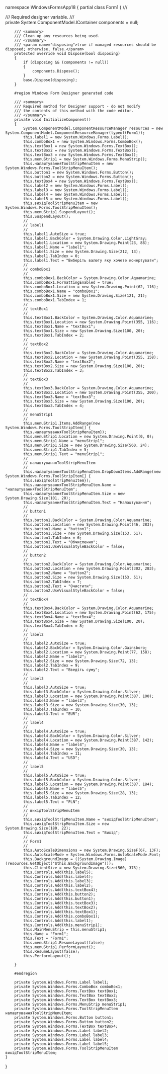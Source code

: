 namespace WindowsFormsApp18
{
    partial class Form1
    {
        /// <summary>
        /// Required designer variable.
        /// </summary>
        private System.ComponentModel.IContainer components = null;

        /// <summary>
        /// Clean up any resources being used.
        /// </summary>
        /// <param name="disposing">true if managed resources should be disposed; otherwise, false.</param>
        protected override void Dispose(bool disposing)
        {
            if (disposing && (components != null))
            {
                components.Dispose();
            }
            base.Dispose(disposing);
        }

        #region Windows Form Designer generated code

        /// <summary>
        /// Required method for Designer support - do not modify
        /// the contents of this method with the code editor.
        /// </summary>
        private void InitializeComponent()
        {
            System.ComponentModel.ComponentResourceManager resources = new System.ComponentModel.ComponentResourceManager(typeof(Form1));
            this.label1 = new System.Windows.Forms.Label();
            this.comboBox1 = new System.Windows.Forms.ComboBox();
            this.textBox1 = new System.Windows.Forms.TextBox();
            this.textBox2 = new System.Windows.Forms.TextBox();
            this.textBox3 = new System.Windows.Forms.TextBox();
            this.menuStrip1 = new System.Windows.Forms.MenuStrip();
            this.налаштуванняToolStripMenuItem = new System.Windows.Forms.ToolStripMenuItem();
            this.button1 = new System.Windows.Forms.Button();
            this.button2 = new System.Windows.Forms.Button();
            this.textBox4 = new System.Windows.Forms.TextBox();
            this.label2 = new System.Windows.Forms.Label();
            this.label3 = new System.Windows.Forms.Label();
            this.label4 = new System.Windows.Forms.Label();
            this.label5 = new System.Windows.Forms.Label();
            this.вихідToolStripMenuItem = new System.Windows.Forms.ToolStripMenuItem();
            this.menuStrip1.SuspendLayout();
            this.SuspendLayout();
            // 
            // label1
            // 
            this.label1.AutoSize = true;
            this.label1.BackColor = System.Drawing.Color.LightGray;
            this.label1.Location = new System.Drawing.Point(23, 88);
            this.label1.Name = "label1";
            this.label1.Size = new System.Drawing.Size(212, 13);
            this.label1.TabIndex = 0;
            this.label1.Text = "Виберіть валюту яку хочете конертувати";
            // 
            // comboBox1
            // 
            this.comboBox1.BackColor = System.Drawing.Color.Aquamarine;
            this.comboBox1.FormattingEnabled = true;
            this.comboBox1.Location = new System.Drawing.Point(62, 116);
            this.comboBox1.Name = "comboBox1";
            this.comboBox1.Size = new System.Drawing.Size(121, 21);
            this.comboBox1.TabIndex = 1;
            // 
            // textBox1
            // 
            this.textBox1.BackColor = System.Drawing.Color.Aquamarine;
            this.textBox1.Location = new System.Drawing.Point(355, 116);
            this.textBox1.Name = "textBox1";
            this.textBox1.Size = new System.Drawing.Size(100, 20);
            this.textBox1.TabIndex = 2;
            // 
            // textBox2
            // 
            this.textBox2.BackColor = System.Drawing.Color.Aquamarine;
            this.textBox2.Location = new System.Drawing.Point(355, 158);
            this.textBox2.Name = "textBox2";
            this.textBox2.Size = new System.Drawing.Size(100, 20);
            this.textBox2.TabIndex = 3;
            // 
            // textBox3
            // 
            this.textBox3.BackColor = System.Drawing.Color.Aquamarine;
            this.textBox3.Location = new System.Drawing.Point(355, 200);
            this.textBox3.Name = "textBox3";
            this.textBox3.Size = new System.Drawing.Size(100, 20);
            this.textBox3.TabIndex = 4;
            // 
            // menuStrip1
            // 
            this.menuStrip1.Items.AddRange(new System.Windows.Forms.ToolStripItem[] {
            this.налаштуванняToolStripMenuItem});
            this.menuStrip1.Location = new System.Drawing.Point(0, 0);
            this.menuStrip1.Name = "menuStrip1";
            this.menuStrip1.Size = new System.Drawing.Size(560, 24);
            this.menuStrip1.TabIndex = 5;
            this.menuStrip1.Text = "menuStrip1";
            // 
            // налаштуванняToolStripMenuItem
            // 
            this.налаштуванняToolStripMenuItem.DropDownItems.AddRange(new System.Windows.Forms.ToolStripItem[] {
            this.вихідToolStripMenuItem});
            this.налаштуванняToolStripMenuItem.Name = "налаштуванняToolStripMenuItem";
            this.налаштуванняToolStripMenuItem.Size = new System.Drawing.Size(101, 20);
            this.налаштуванняToolStripMenuItem.Text = "Налаштування";
            // 
            // button1
            // 
            this.button1.BackColor = System.Drawing.Color.Aquamarine;
            this.button1.Location = new System.Drawing.Point(46, 283);
            this.button1.Name = "button1";
            this.button1.Size = new System.Drawing.Size(153, 51);
            this.button1.TabIndex = 6;
            this.button1.Text = "Обчислення";
            this.button1.UseVisualStyleBackColor = false;
            // 
            // button2
            // 
            this.button2.BackColor = System.Drawing.Color.Aquamarine;
            this.button2.Location = new System.Drawing.Point(302, 283);
            this.button2.Name = "button2";
            this.button2.Size = new System.Drawing.Size(153, 51);
            this.button2.TabIndex = 7;
            this.button2.Text = "Очистити";
            this.button2.UseVisualStyleBackColor = false;
            // 
            // textBox4
            // 
            this.textBox4.BackColor = System.Drawing.Color.Aquamarine;
            this.textBox4.Location = new System.Drawing.Point(62, 175);
            this.textBox4.Name = "textBox4";
            this.textBox4.Size = new System.Drawing.Size(100, 20);
            this.textBox4.TabIndex = 8;
            // 
            // label2
            // 
            this.label2.AutoSize = true;
            this.label2.BackColor = System.Drawing.Color.Gainsboro;
            this.label2.Location = new System.Drawing.Point(77, 158);
            this.label2.Name = "label2";
            this.label2.Size = new System.Drawing.Size(72, 13);
            this.label2.TabIndex = 9;
            this.label2.Text = "Введіть суму";
            // 
            // label3
            // 
            this.label3.AutoSize = true;
            this.label3.BackColor = System.Drawing.Color.Silver;
            this.label3.Location = new System.Drawing.Point(387, 100);
            this.label3.Name = "label3";
            this.label3.Size = new System.Drawing.Size(30, 13);
            this.label3.TabIndex = 10;
            this.label3.Text = "EUR";
            // 
            // label4
            // 
            this.label4.AutoSize = true;
            this.label4.BackColor = System.Drawing.Color.Silver;
            this.label4.Location = new System.Drawing.Point(387, 142);
            this.label4.Name = "label4";
            this.label4.Size = new System.Drawing.Size(30, 13);
            this.label4.TabIndex = 11;
            this.label4.Text = "USD";
            // 
            // label5
            // 
            this.label5.AutoSize = true;
            this.label5.BackColor = System.Drawing.Color.Silver;
            this.label5.Location = new System.Drawing.Point(387, 184);
            this.label5.Name = "label5";
            this.label5.Size = new System.Drawing.Size(28, 13);
            this.label5.TabIndex = 12;
            this.label5.Text = "PLN";
            // 
            // вихідToolStripMenuItem
            // 
            this.вихідToolStripMenuItem.Name = "вихідToolStripMenuItem";
            this.вихідToolStripMenuItem.Size = new System.Drawing.Size(180, 22);
            this.вихідToolStripMenuItem.Text = "Вихід";
            // 
            // Form1
            // 
            this.AutoScaleDimensions = new System.Drawing.SizeF(6F, 13F);
            this.AutoScaleMode = System.Windows.Forms.AutoScaleMode.Font;
            this.BackgroundImage = ((System.Drawing.Image)(resources.GetObject("$this.BackgroundImage")));
            this.ClientSize = new System.Drawing.Size(560, 373);
            this.Controls.Add(this.label5);
            this.Controls.Add(this.label4);
            this.Controls.Add(this.label3);
            this.Controls.Add(this.label2);
            this.Controls.Add(this.textBox4);
            this.Controls.Add(this.button2);
            this.Controls.Add(this.button1);
            this.Controls.Add(this.textBox3);
            this.Controls.Add(this.textBox2);
            this.Controls.Add(this.textBox1);
            this.Controls.Add(this.comboBox1);
            this.Controls.Add(this.label1);
            this.Controls.Add(this.menuStrip1);
            this.MainMenuStrip = this.menuStrip1;
            this.Name = "Form1";
            this.Text = "Form1";
            this.menuStrip1.ResumeLayout(false);
            this.menuStrip1.PerformLayout();
            this.ResumeLayout(false);
            this.PerformLayout();

        }

        #endregion

        private System.Windows.Forms.Label label1;
        private System.Windows.Forms.ComboBox comboBox1;
        private System.Windows.Forms.TextBox textBox1;
        private System.Windows.Forms.TextBox textBox2;
        private System.Windows.Forms.TextBox textBox3;
        private System.Windows.Forms.MenuStrip menuStrip1;
        private System.Windows.Forms.ToolStripMenuItem налаштуванняToolStripMenuItem;
        private System.Windows.Forms.Button button1;
        private System.Windows.Forms.Button button2;
        private System.Windows.Forms.TextBox textBox4;
        private System.Windows.Forms.Label label2;
        private System.Windows.Forms.Label label3;
        private System.Windows.Forms.Label label4;
        private System.Windows.Forms.Label label5;
        private System.Windows.Forms.ToolStripMenuItem вихідToolStripMenuItem;
    }
}

